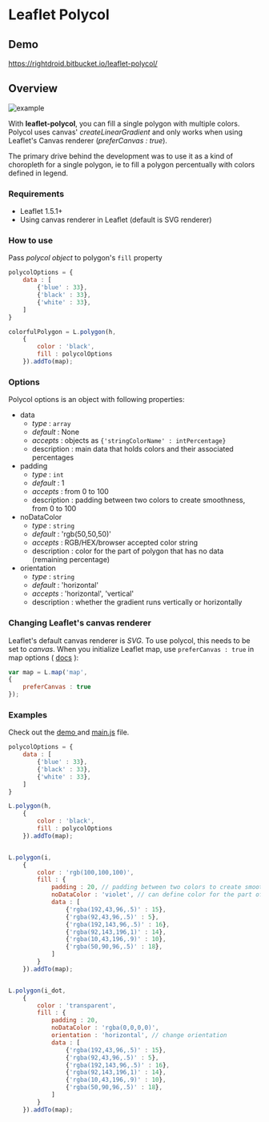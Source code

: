 
# Leaflet Polycol

## Demo
https://rightdroid.bitbucket.io/leaflet-polycol/

## Overview

![example](https://i.imgur.com/wkxGLgw.png)

With **leaflet-polycol**, you can fill a single polygon with multiple colors. Polycol uses canvas' *createLinearGradient* and only works when using Leaflet's Canvas renderer (*preferCanvas : true*).

The primary drive behind the development was to use it as a kind of choropleth for a single polygon, ie to fill a polygon percentually with colors defined in legend.

### Requirements

 - Leaflet 1.5.1+
 - Using canvas renderer in Leaflet (default is SVG renderer)

### How to use

Pass *polycol object* to polygon's `fill` property
```javascript
polycolOptions = {
    data : [
        {'blue' : 33},
        {'black' : 33},
        {'white' : 33},
    ]
}
```
```javascript
colorfulPolygon = L.polygon(h,
    {
        color : 'black',
        fill : polycolOptions 
    }).addTo(map);
```
### Options
Polycol options is an object with following properties:

 - data
	 - *type* : `array`
	 - *default* : None
	 - *accepts* : objects as `{'stringColorName' : intPercentage}`
	 - description :  main data that holds colors and their associated percentages
 - padding 
	 - *type* : `int`
	 - *default* : 1
	 - *accepts* : from 0 to 100
	 - description :  padding between two colors to create smoothness, from 0 to 100
 - noDataColor
     - *type* : `string`
	 - *default* : 'rgb(50,50,50)'
	 - *accepts* : RGB/HEX/browser accepted color string
	 - description :  color for the part of polygon that has no data (remaining percentage)
 - orientation
	 - *type* : `string`
	 - *default* : 'horizontal'
	 - *accepts* : 'horizontal', 'vertical'
	 - description :  whether the gradient runs vertically or horizontally


### Changing Leaflet's canvas renderer

Leaflet's default canvas renderer is *SVG*. To use polycol, this needs to be set to *canvas*.
When you initialize Leaflet map, use `preferCanvas : true` in map options ( [docs](https://leafletjs.com/reference-1.0.0.html#map-prefercanvas) ): 

```javascript
var map = L.map('map',
{
    preferCanvas : true
});
```

### Examples

Check out the [demo ](https://rightdroid.bitbucket.io/leaflet-polycol/)and [main.js](https://rightdroid.bitbucket.io/leaflet-polycol/js/main.js) file.

```javascript
polycolOptions = {
    data : [
        {'blue' : 33},
        {'black' : 33},
        {'white' : 33},
    ]
}

L.polygon(h,
    {
        color : 'black',
        fill : polycolOptions
    }).addTo(map);


L.polygon(i,
    {
        color : 'rgb(100,100,100)',
        fill : {
            padding : 20, // padding between two colors to create smoothness, from 0 to 100
            noDataColor : 'violet', // can define color for the part of polygon that has no data (remaining percentage)
            data : [
                {'rgba(192,43,96,.5)' : 15},
                {'rgba(92,43,96,.5)' : 5},
                {'rgba(192,143,96,.5)' : 16},
                {'rgba(92,143,196,1)' : 14},
                {'rgba(10,43,196,.9)' : 10},
                {'rgba(50,90,96,.5)' : 18},
            ]
        }
    }).addTo(map);


L.polygon(i_dot,
    {
        color : 'transparent',
        fill : {
            padding : 20,
            noDataColor : 'rgba(0,0,0,0)',
            orientation : 'horizontal', // change orientation
            data : [
                {'rgba(192,43,96,.5)' : 15},
                {'rgba(92,43,96,.5)' : 5},
                {'rgba(192,143,96,.5)' : 16},
                {'rgba(92,143,196,1)' : 14},
                {'rgba(10,43,196,.9)' : 10},
                {'rgba(50,90,96,.5)' : 18},
            ]
        }
    }).addTo(map);
```